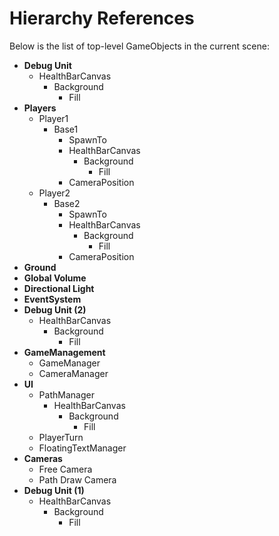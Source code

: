 # Hierarchy References
Below is the list of top-level GameObjects in the current scene:

- **Debug Unit**
  - HealthBarCanvas
    - Background
      - Fill
- **Players**
  - Player1
    - Base1
      - SpawnTo
      - HealthBarCanvas
        - Background
          - Fill
      - CameraPosition
  - Player2
    - Base2
      - SpawnTo
      - HealthBarCanvas
        - Background
          - Fill
      - CameraPosition
- **Ground**
- **Global Volume**
- **Directional Light**
- **EventSystem**
- **Debug Unit (2)**
  - HealthBarCanvas
    - Background
      - Fill
- **GameManagement**
  - GameManager
  - CameraManager
- **UI**
  - PathManager
    - HealthBarCanvas
      - Background
        - Fill
  - PlayerTurn
  - FloatingTextManager
- **Cameras**
  - Free Camera
  - Path Draw Camera
- **Debug Unit (1)**
  - HealthBarCanvas
    - Background
      - Fill
